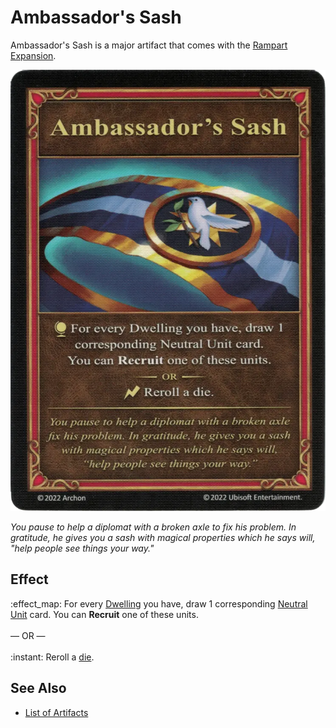 # Ambassador's Sash

Ambassador's Sash is a major artifact that comes with the [Rampart Expansion](../content.md).

![Ambassador's Sash](../assets/artifacts_major-ambassadors_sash.webp)

*You pause to help a diplomat with a broken axle to fix his problem. In gratitude, he gives you a sash with magical properties which he says will, "help people see things your way."*


## Effect

:effect_map: For every [Dwelling](../towns.md) you have, draw 1 corresponding [Neutral Unit](../units.md#neutral) card. You can **Recruit** one of these units.<br><br>— OR —<br><br>:instant: Reroll a [die](../dice.md).


## See Also

- [List of Artifacts](../artifacts.md)
